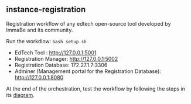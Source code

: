 ## instance-registration

Registration workflow of any edtech open-source tool developed by ImmaBe and its community.

Run the workdlow: `bash setup.sh`

- EdTech Tool : http://127.0.0.1:5001
- Registration Manager: http://127.0.0.1:5002
- Registration Database: 172.27.1.7:3306
- Adminer (Management portal for the Registration Database): http://127.0.0.1:8080

At the end of the orchestration, test the workflow by following the steps in its [diagram](_flow_diagram/flow.pptx).